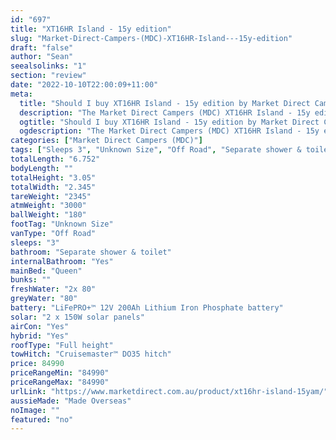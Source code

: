 ```yaml
---
id: "697"
title: "XT16HR Island - 15y edition"
slug: "Market-Direct-Campers-(MDC)-XT16HR-Island---15y-edition"
draft: "false"
author: "Sean"
seealsolinks: "1"
section: "review"
date: "2022-10-10T22:00:09+11:00"
meta:
  title: "Should I buy XT16HR Island - 15y edition by Market Direct Campers (MDC)?"
  description: "The Market Direct Campers (MDC) XT16HR Island - 15y edition is classed as Off Road, and sleeps 3 people. It is Made Overseas and comes in at Unknown Size. It generally has Separate shower & toilet."
  ogtitle: "Should I buy XT16HR Island - 15y edition by Market Direct Campers (MDC)?"
  ogdescription: "The Market Direct Campers (MDC) XT16HR Island - 15y edition is classed as Off Road, and sleeps 3 people. It is Made Overseas and comes in at Unknown Size. It generally has Separate shower & toilet."
categories: ["Market Direct Campers (MDC)"]
tags: ["Sleeps 3", "Unknown Size", "Off Road", "Separate shower & toilet", "Full height", "80 - 100k", "Made Overseas"]
totalLength: "6.752"
bodyLength: ""
totalHeight: "3.05"
totalWidth: "2.345"
tareWeight: "2345"
atmWeight: "3000"
ballWeight: "180"
footTag: "Unknown Size"
vanType: "Off Road"
sleeps: "3"
bathroom: "Separate shower & toilet"
internalBathroom: "Yes"
mainBed: "Queen"
bunks: ""
freshWater: "2x 80"
greyWater: "80"
battery: "LiFePRO+™ 12V 200Ah Lithium Iron Phosphate battery"
solar: "2 x 150W solar panels"
airCon: "Yes"
hybrid: "Yes"
roofType: "Full height"
towHitch: "Cruisemaster™ DO35 hitch"
price: 84990
priceRangeMin: "84990"
priceRangeMax: "84990"
urlLink: "https://www.marketdirect.com.au/product/xt16hr-island-15yam/"
aussieMade: "Made Overseas"
noImage: ""
featured: "no"
---
```


